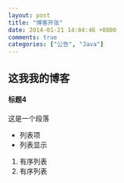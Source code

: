```yaml
---
layout: post
title: "博客开张"
date: 2014-01-21 14:04:46 +0800
comments: true
categories: ["公告", "Java"]
---
```


这我我的博客
------------

#### 标题4

这是一个段落

- 列表项
- 列表显示

1. 有序列表
2. 有序列表

